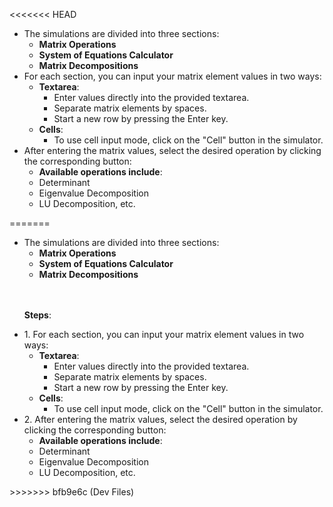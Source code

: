 <<<<<<< HEAD
<!DOCTYPE html>
<html lang="en">
<head>
  <meta charset="UTF-8">
  <meta name="viewport" content="width=device-width, initial-scale=1.0">
  <link href="https://cdn.jsdelivr.net/npm/tailwindcss@2.2.19/dist/tailwind.min.css" rel="stylesheet">
</head>
<body>
    <ul>
        <li>The simulations are divided into three sections:
            <ul>
                <li><strong>Matrix Operations</strong></li>
                <li><strong>System of Equations Calculator</strong></li>
                <li><strong>Matrix Decompositions</strong></li>
            </ul>
        </li>
        <li>For each section, you can input your matrix element values in two ways:
            <ul>
                <li><strong>Textarea</strong>:
                    <ul>
                        <li>Enter values directly into the provided textarea.</li>
                        <li>Separate matrix elements by spaces.</li>
                        <li>Start a new row by pressing the Enter key.</li>
                    </ul>
                </li>
                <li><strong>Cells</strong>:
                    <ul>
                        <li>To use cell input mode, click on the "Cell" button in the simulator.</li>
                    </ul>
                </li>
            </ul>
        </li>
        <li>After entering the matrix values, select the desired operation by clicking the corresponding button:
            <ul>
                <li><strong>Available operations include</strong>:</li>
                <li>Determinant</li>
                <li>Eigenvalue Decomposition</li>
                <li>LU Decomposition, etc.</li>
            </ul>
        </li>
    </ul>
</body>
</html>
=======
<!DOCTYPE html>
<html lang="en">
<head>
  <meta charset="UTF-8">
  <meta name="viewport" content="width=device-width, initial-scale=1.0">
  <link href="https://cdn.jsdelivr.net/npm/tailwindcss@2.2.19/dist/tailwind.min.css" rel="stylesheet">
</head>
<body>
    <ul>
        <li>The simulations are divided into three sections:
            <ul>
                <li><strong>Matrix Operations</strong></li>
                <li><strong>System of Equations Calculator</strong></li>
                <li><strong>Matrix Decompositions</strong></li>
            </ul>
        </li>
      <br/><br/>
          <p>
        <strong>Steps</strong>:
            </p>
        <li>1. For each section, you can input your matrix element values in two ways:
            <ul>
                <li><strong>Textarea</strong>:
                    <ul>
                        <li>Enter values directly into the provided textarea.</li>
                        <li>Separate matrix elements by spaces.</li>
                        <li>Start a new row by pressing the Enter key.</li>
                    </ul>
                </li>
                <li><strong>Cells</strong>:
                    <ul>
                        <li>To use cell input mode, click on the "Cell" button in the simulator.</li>
                    </ul>
                </li>
            </ul>
        </li>
        <li>2. After entering the matrix values, select the desired operation by clicking the corresponding button:
            <ul>
                <li><strong>Available operations include</strong>:</li>
                <li>Determinant</li>
                <li>Eigenvalue Decomposition</li>
                <li>LU Decomposition, etc.</li>
            </ul>
        </li>
    </ul>
</body>
</html>
>>>>>>> bfb9e6c (Dev Files)

